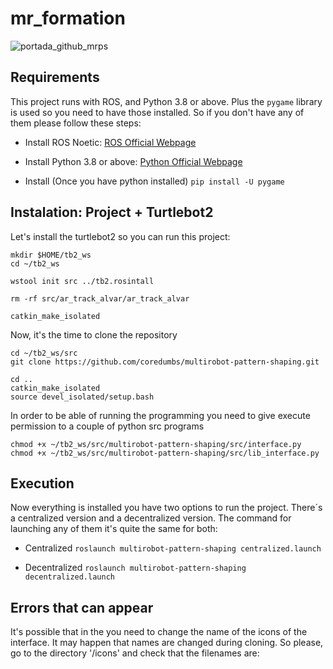 # mr_formation

![portada_github_mrps](https://user-images.githubusercontent.com/105311357/167719727-949c0bac-26d7-4e3b-a66f-2690cdd3460b.jpeg)


## Requirements 

This project runs with ROS, and Python 3.8 or above. Plus the `pygame` library is used so you need to have those installed. So if you don't have any of them please follow these steps:

- Install ROS Noetic: [ROS Official Webpage](http://wiki.ros.org/noetic/Installation/Ubuntu)

- Install Python 3.8 or above: [Python Official Webpage](https://docs.python-guide.org/starting/install3/linux/)

- Install (Once you have python installed)
`pip install -U pygame`


## Instalation: Project + Turtlebot2

Let's install the turtlebot2 so you can run this project:
```
mkdir $HOME/tb2_ws
cd ~/tb2_ws

wstool init src ../tb2.rosintall

rm -rf src/ar_track_alvar/ar_track_alvar

catkin_make_isolated
```

Now, it's the time to clone the repository
```
cd ~/tb2_ws/src
git clone https://github.com/coredumbs/multirobot-pattern-shaping.git

cd ..
catkin_make_isolated
source devel_isolated/setup.bash
```


In order to be able of running the programming you need to give execute permission to a couple of python src programs

```
chmod +x ~/tb2_ws/src/multirobot-pattern-shaping/src/interface.py 
chmod +x ~/tb2_ws/src/multirobot-pattern-shaping/src/lib_interface.py 
```

## Execution

Now everything is installed you have two options to run the project. There´s a centralized version and a decentralized version. The command for launching any of them it's quite the same for both:

- Centralized
`roslaunch multirobot-pattern-shaping centralized.launch`

- Decentralized
`roslaunch multirobot-pattern-shaping decentralized.launch`

## Errors that can appear
It's possible that in the you need to change the name of the icons of the interface. It may happen that names are changed during cloning. So please, go to the directory '/icons' and check that the filenames are: 


